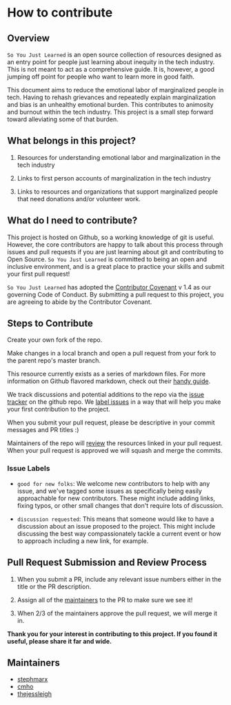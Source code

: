 # How to contribute

## Overview

`So You Just Learned` is an open source collection of resources designed as an entry point for people just learning about inequity in the tech industry. This is not meant to act as a comprehensive guide. It is, however, a good jumping off point for people who want to learn more in good faith.

This document aims to reduce the emotional labor of marginalized people in tech. Having to rehash grievances and repeatedly explain marginalization and bias is an unhealthy emotional burden. This contributes to animosity and burnout within the tech industry. This project is a small step forward toward alleviating some of that burden.

## What belongs in this project?

1. Resources for understanding emotional labor and marginalization in the tech industry

2. Links to first person accounts of marginalization in the tech industry

3. Links to resources and organizations that support marginalized people that need donations and/or volunteer work.

## What do I need to contribute?

This project is hosted on Github, so a working knowledge of git is useful. However, the core contributors are happy to talk about this process through issues and pull requests if you are just learning about git and contributing to Open Source. `So You Just Learned` is committed to being an open and inclusive environment, and is a great place to practice your skills and submit your first pull request!

`So You Just Learned` has adopted the [Contributor Covenant](http://contributor-covenant.org/) v 1.4 as our governing Code of Conduct. By submitting a pull request to this project, you are agreeing to abide by the Contributor Covenant.

## Steps to Contribute

Create your own fork of the repo.

Make changes in a local branch and open a pull request from your fork to the parent repo's master branch.

This resource currently exists as a series of markdown files. For more information on Github flavored markdown, check out their [handy guide](https://guides.github.com/features/mastering-markdown/).

We track discussions and potential additions to the repo via the [issue tracker](https://github.com/stephmarx/so-you-just-learned/issues) on the github repo. We [label issues](#issue-labels) in a way that will help you make your first contribution to the project.

When you submit your pull request, please be descriptive in your commit messages and PR titles :)

Maintainers of the repo will [review](#pull-request-submission-and-review-process) the resources linked in your pull request. When your pull request is approved we will squash and merge the commits.

### Issue Labels

- `good for new folks`: We welcome new contributors to help with any issue, and we've tagged some issues as specifically being easily approachable for new contributors. These might include adding links, fixing typos, or other small changes that don't require lots of discussion.

- `discussion requested`: This means that someone would like to have a discussion about an issue proposed to the project. This might include discussing the best way compassionately tackle a current event or how to approach including a new link, for example.

## Pull Request Submission and Review Process

1. When you submit a PR, include any relevant issue numbers either in the title or the PR description.

2. Assign all of the [maintainers](#maintainers) to the PR to make sure we see it!

3. When 2/3 of the maintainers approve the pull request, we will merge it in.

**Thank you for your interest in contributing to this project. If you found it useful, please share it far and wide.**

## Maintainers

- [stephmarx](https://github.com/stephmarx)
- [cmho](https://github.com/cmho)
- [thejessleigh](https://github.com/thejessleigh)

